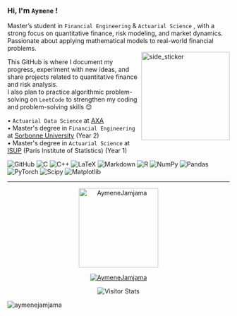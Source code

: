 ### Hi, I'm `Aymene` !

Master’s student in `Financial Engineering` & `Actuarial Science` , with a strong focus on quantitative finance, risk modeling, and market dynamics.  
Passionate about applying mathematical models to real-world financial problems.  
<img align="right" width="200" height="200" alt="side_sticker" src="https://media3.giphy.com/media/v1.Y2lkPTc5MGI3NjExNzNyNjVqcDA1djJvcHp0MmFqbWg2YjFrbTQyY2xoZ2xrcHVid3QxNSZlcD12MV9pbnRlcm5hbF9naWZfYnlfaWQmY3Q9Zw/fwbZnTftCXVocKzfxR/giphy.gif" />


This GitHub is where I document my progress, experiment with new ideas, and share projects related to quantitative finance and risk analysis.\
I also plan to practice algorithmic problem-solving on `LeetCode` to strengthen my coding and problem-solving skills 😊


 • `Actuarial Data Science` at [AXA](https://www.axa.com/)\
 • Master's degree in `Financial Engineering` at [Sorbonne University](https://www.sorbonne-universite.fr/) (Year 2)  \
 • Master's degree in `Actuarial Science` at [ISUP](https://isup.sorbonne-universite.fr) (Paris Institute of Statistics) (Year 1) 

![GitHub](https://img.shields.io/badge/github-%23121011.svg?style=for-the-badge&logo=github&logoColor=white) ![C](https://img.shields.io/badge/c-%2300599C.svg?style=for-the-badge&logo=c&logoColor=white) ![C++](https://img.shields.io/badge/c++-%2300599C.svg?style=for-the-badge&logo=c%2B%2B&logoColor=white) ![LaTeX](https://img.shields.io/badge/latex-%23008080.svg?style=for-the-badge&logo=latex&logoColor=white) ![Markdown](https://img.shields.io/badge/markdown-%23000000.svg?style=for-the-badge&logo=markdown&logoColor=white) ![R](https://img.shields.io/badge/r-%23276DC3.svg?style=for-the-badge&logo=r&logoColor=white) ![NumPy](https://img.shields.io/badge/numpy-%23013243.svg?style=for-the-badge&logo=numpy&logoColor=white) ![Pandas](https://img.shields.io/badge/pandas-%23150458.svg?style=for-the-badge&logo=pandas&logoColor=white) ![PyTorch](https://img.shields.io/badge/PyTorch-%23EE4C2C.svg?style=for-the-badge&logo=PyTorch&logoColor=white) ![Scipy](https://img.shields.io/badge/SciPy-%230C55A5.svg?style=for-the-badge&logo=scipy&logoColor=%white) ![Matplotlib](https://img.shields.io/badge/Matplotlib-%23ffffff.svg?style=for-the-badge&logo=Matplotlib&logoColor=black)


---


<div align="center">
  <a href="https://github.com/AymeneJamjama">
    <img height="180em" src="https://github-readme-stats.vercel.app/api?username=AymeneJamjama&show_icons=true&locale=en&layout=compact&theme=dark" alt="AymeneJamjama"/>
  </a>
</div>
<p align="center">
  <a href="https://github.com/AymeneJamjama">
    <img src="https://github-readme-streak-stats.herokuapp.com/?user=AymeneJamjama&&theme=dark" alt="AymeneJamjama" />
  </a>
</p>


  <div align="center">
        <img alt="Visitor Stats" 
            src="https://widgetbite.com/stats/<AymeneJamjama>"/>  
    </div>


<p align="left"> <img src="https://komarev.com/ghpvc/?username=aymenejamjama&label=Profile%20views&color=0e75b6&style=flat" alt="aymenejamjama" /> </p>







